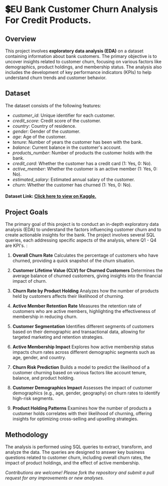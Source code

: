 
# 💲EU Bank Customer Churn Analysis For Credit Products.
## Overview
This project involves **exploratory data analysis (EDA)** on a dataset containing information about bank customers. The primary objective is to uncover insights related to customer churn, focusing on various factors like demographics, product holdings, and membership status. The analysis also includes the development of key performance indicators (KPIs) to help understand churn trends and customer behavior.

## Dataset
The dataset consists of the following features:

- _customer_id_: Unique identifier for each customer.
- _credit_score_: Credit score of the customer.
- _country_: Country of residence.
- _gender_: Gender of the customer.
- _age_: Age of the customer.
- _tenure_: Number of years the customer has been with the bank.
- _balance_: Current balance in the customer's account.
- _products_number_: Number of products the customer holds with the bank.
- _credit_card_: Whether the customer has a credit card (1: Yes, 0: No).
- _active_member_: Whether the customer is an active member (1: Yes, 0: No).
- _estimated_salary_: Estimated annual salary of the customer.
- _churn_: Whether the customer has churned (1: Yes, 0: No).

#### Dataset Link: [Click here to view on Kaggle.](https://www.kaggle.com/datasets/gauravtopre/bank-customer-churn-dataset/data)


## Project Goals
The primary goal of this project is to conduct an in-depth exploratory data analysis (EDA) to understand the factors influencing customer churn and to create actionable insights for the bank. The project involves several SQL queries, each addressing specific aspects of the analysis, where Q1 - Q4 are KPI's. :

1. **Overall Churn Rate**
Calculates the percentage of customers who have churned, providing a quick snapshot of the churn situation.


2. **Customer Lifetime Value (CLV) for Churned Customers**
Determines the average balance of churned customers, giving insights into the financial impact of churn.

3. **Churn Rate by Product Holding**
Analyzes how the number of products held by customers affects their likelihood of churning.

4. **Active Member Retention Rate**
Measures the retention rate of customers who are active members, highlighting the effectiveness of membership in reducing churn.

5. **Customer Segmentation**
Identifies different segments of customers based on their demographic and transactional data, allowing for targeted marketing and retention strategies.

6. **Active Membership Impact**
Explores how active membership status impacts churn rates across different demographic segments such as age, gender, and country.

7. **Churn Risk Prediction**
Builds a model to predict the likelihood of a customer churning based on various factors like account tenure, balance, and product holding.

8. **Customer Demographics Impact**
Assesses the impact of customer demographics (e.g., age, gender, geography) on churn rates to identify high-risk segments.

9. **Product Holding Patterns**
Examines how the number of products a customer holds correlates with their likelihood of churning, offering insights for optimizing cross-selling and upselling strategies.

## Methodology
The analysis is performed using SQL queries to extract, transform, and analyze the data. The queries are designed to answer key business questions related to customer churn, including overall churn rates, the impact of product holdings, and the effect of active membership.


_Contributions are welcome! Please fork the repository and submit a pull request for any improvements or new analyses._
